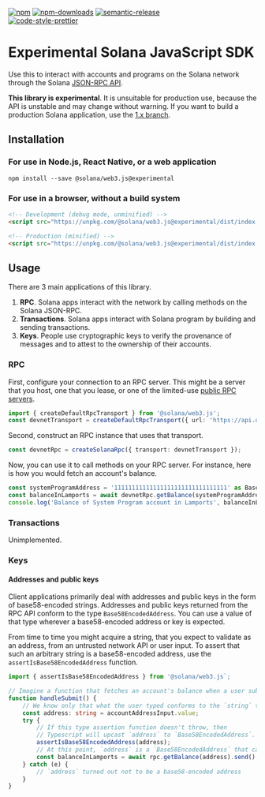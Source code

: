 [![npm][npm-image]][npm-url]
[![npm-downloads][npm-downloads-image]][npm-url]
[![semantic-release][semantic-release-image]][semantic-release-url]
<br />
[![code-style-prettier][code-style-prettier-image]][code-style-prettier-url]

[code-style-prettier-image]: https://img.shields.io/badge/code_style-prettier-ff69b4.svg?style=flat-square
[code-style-prettier-url]: https://github.com/prettier/prettier
[npm-downloads-image]: https://img.shields.io/npm/dm/@solana/web3.js/experimental.svg?style=flat
[npm-image]: https://img.shields.io/npm/v/@solana/web3.js/experimental.svg?style=flat
[npm-url]: https://www.npmjs.com/package/@solana/web3.js/v/experimental
[semantic-release-image]: https://img.shields.io/badge/%20%20%F0%9F%93%A6%F0%9F%9A%80-semantic--release-e10079.svg
[semantic-release-url]: https://github.com/semantic-release/semantic-release

# Experimental Solana JavaScript SDK

Use this to interact with accounts and programs on the Solana network through the Solana [JSON-RPC API](https://docs.solana.com/apps/jsonrpc-api).

**This library is experimental**. It is unsuitable for production use, because the API is unstable and may change without warning. If you want to build a production Solana application, use the [1.x branch](https://www.npmjs.com/package/@solana/web3.js).

## Installation

### For use in Node.js, React Native, or a web application

```shell
npm install --save @solana/web3.js@experimental
```

### For use in a browser, without a build system

```html
<!-- Development (debug mode, unminified) -->
<script src="https://unpkg.com/@solana/web3.js@experimental/dist/index.development.js"></script>

<!-- Production (minified) -->
<script src="https://unpkg.com/@solana/web3.js@experimental/dist/index.production.min.js"></script>
```

## Usage

There are 3 main applications of this library.

1. **RPC**. Solana apps interact with the network by calling methods on the Solana JSON-RPC.
2. **Transactions**. Solana apps interact with Solana program by building and sending transactions.
3. **Keys**. People use cryptographic keys to verify the provenance of messages and to attest to the ownership of their accounts.

### RPC

First, configure your connection to an RPC server. This might be a server that you host, one that you lease, or one of the limited-use [public RPC servers](https://docs.solana.com/cluster/rpc-endpoints).

```ts
import { createDefaultRpcTransport } from '@solana/web3.js';
const devnetTransport = createDefaultRpcTransport({ url: 'https://api.devnet.solana.com' });
```

Second, construct an RPC instance that uses that transport.

```ts
const devnetRpc = createSolanaRpc({ transport: devnetTransport });
```

Now, you can use it to call methods on your RPC server. For instance, here is how you would fetch an account's balance.

```ts
const systemProgramAddress = '11111111111111111111111111111111' as Base58EncodedAddress;
const balanceInLamports = await devnetRpc.getBalance(systemProgramAddress).send();
console.log('Balance of System Program account in Lamports', balanceInLamports);
```

### Transactions

Unimplemented.

### Keys

#### Addresses and public keys

Client applications primarily deal with addresses and public keys in the form of base58-encoded strings. Addresses and public keys returned from the RPC API conform to the type `Base58EncodedAddress`. You can use a value of that type wherever a base58-encoded address or key is expected.

From time to time you might acquire a string, that you expect to validate as an address, from an untrusted network API or user input. To assert that such an arbitrary string is a base58-encoded address, use the `assertIsBase58EncodedAddress` function.

```ts
import { assertIsBase58EncodedAddress } from '@solana/web3.js`;

// Imagine a function that fetches an account's balance when a user submits a form.
function handleSubmit() {
    // We know only that what the user typed conforms to the `string` type.
    const address: string = accountAddressInput.value;
    try {
        // If this type assertion function doesn't throw, then
        // Typescript will upcast `address` to `Base58EncodedAddress`.
        assertIsBase58EncodedAddress(address);
        // At this point, `address` is a `Base58EncodedAddress` that can be used with the RPC.
        const balanceInLamports = await rpc.getBalance(address).send();
    } catch (e) {
        // `address` turned out not to be a base58-encoded address
    }
}
```
